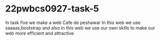 # 22pwbcs0927-task-5
In task five we make a web Cafe de peshawar
In this web we use saaaas,bootstrap
and also in this web we use our own skills to make our web more efficient and attractive

